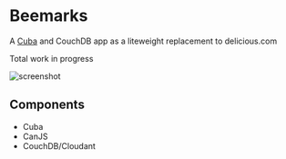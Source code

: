 # Beemarks

A [Cuba](http://cuba.is) and CouchDB app as a liteweight replacement
to delicious.com

Total work in progress

![screenshot](https://i.imgur.com/8nk3DdM.png)

## Components

* Cuba
* CanJS
* CouchDB/Cloudant
